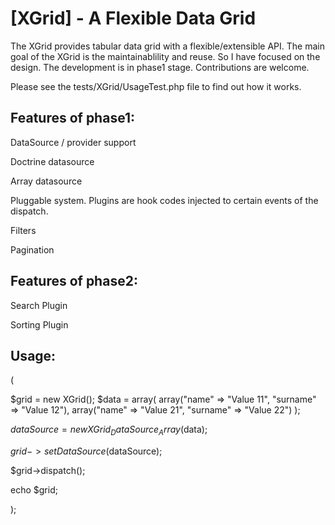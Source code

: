 [XGrid] - A Flexible Data Grid 
==================================================

The XGrid provides tabular data grid with a flexible/extensible API. 
The main goal of the XGrid is the maintainablility and reuse. So I have focused on the design. 
The development is in phase1 stage. Contributions are welcome. 

Please see the tests/XGrid/UsageTest.php file to find out how it works.

Features of phase1:
-------------------

DataSource / provider support

Doctrine datasource

Array datasource

Pluggable system. Plugins are hook codes injected to certain events of the dispatch.

Filters

Pagination

Features of phase2:
-------------------

Search Plugin

Sorting Plugin


Usage:
------
(

$grid = new XGrid();
$data = array(
              array("name" => "Value 11", "surname" => "Value 12"),
              array("name" => "Value 21", "surname" => "Value 22")
);

$dataSource = new XGrid_DataSource_Array($data);

$grid->setDataSource($dataSource);

$grid->dispatch();

echo $grid;

);